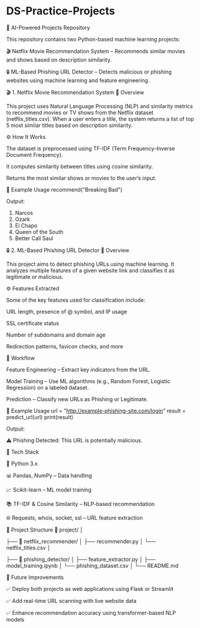 # DS-Practice-Projects
🧠 AI-Powered Projects Repository

This repository contains two Python-based machine learning projects:

🎬 Netflix Movie Recommendation System – Recommends similar movies and shows based on description similarity.

🔒 ML-Based Phishing URL Detector – Detects malicious or phishing websites using machine learning and feature engineering.

🎬 1. Netflix Movie Recommendation System
📌 Overview

This project uses Natural Language Processing (NLP) and similarity metrics to recommend movies or TV shows from the Netflix dataset (netflix_titles.csv).
When a user enters a title, the system returns a list of top 5 most similar titles based on description similarity.

⚙️ How It Works

The dataset is preprocessed using TF-IDF (Term Frequency–Inverse Document Frequency).

It computes similarity between titles using cosine similarity.

Returns the most similar shows or movies to the user’s input.

🧪 Example Usage
recommend("Breaking Bad")


Output:

1. Narcos
2. Ozark
3. El Chapo
4. Queen of the South
5. Better Call Saul

🔒 2. ML-Based Phishing URL Detector
📌 Overview

This project aims to detect phishing URLs using machine learning. It analyzes multiple features of a given website link and classifies it as legitimate or malicious.

⚙️ Features Extracted

Some of the key features used for classification include:

URL length, presence of @ symbol, and IP usage

SSL certificate status

Number of subdomains and domain age

Redirection patterns, favicon checks, and more

🤖 Workflow

Feature Engineering – Extract key indicators from the URL.

Model Training – Use ML algorithms (e.g., Random Forest, Logistic Regression) on a labeled dataset.

Prediction – Classify new URLs as Phishing or Legitimate.

🧪 Example Usage
url = "http://example-phishing-site.com/login"
result = predict_url(url)
print(result)


Output:

⚠️ Phishing Detected: This URL is potentially malicious.

🧰 Tech Stack

🐍 Python 3.x

📊 Pandas, NumPy – Data handling

📈 Scikit-learn – ML model training

📚 TF-IDF & Cosine Similarity – NLP-based recommendation

🌐 Requests, whois, socket, ssl – URL feature extraction

📂 Project Structure
📁 project/
│

├── 📁 netflix_recommender/
│   ├── recommender.py
│   └── netflix_titles.csv
│

├── 📁 phishing_detector/
│   ├── feature_extractor.py
│   ├── model_training.ipynb
│   └── phishing_dataset.csv
│
└── README.md

🚀 Future Improvements

✅ Deploy both projects as web applications using Flask or Streamlit

✅ Add real-time URL scanning with live website data

✅ Enhance recommendation accuracy using transformer-based NLP models
